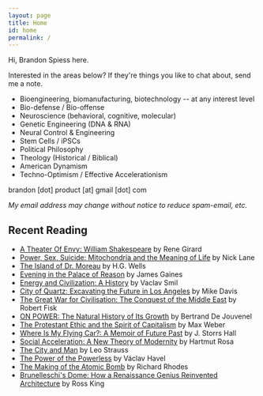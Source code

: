 ```yaml
---
layout: page
title: Home
id: home
permalink: /
---
```


Hi, Brandon Spiess here.

Interested in the areas below? If they're things you like to chat about, send me a note. 

- Bioengineering, biomanufacturing, biotechnology -- at any interest level
- Bio-defense / Bio-offense
- Neuroscience (behavioral, cognitive, molecular)
- Genetic Engineering (DNA & RNA)
- Neural Control & Engineering
- Stem Cells / iPSCs
- Political Philosophy
- Theology (Historical / Biblical)
- American Dynamism
- Techno-Optimism / Effective Accelerationism

brandon [dot] product [at] gmail [dot] com

*My email address may change without notice to reduce spam-email, etc.*

## Recent Reading

- [A Theater Of Envy: William Shakespeare](https://a.co/d/3ReJnCv) by Rene Girard
- [Power, Sex, Suicide: Mitochondria and the Meaning of Life](https://a.co/d/gVITrqp) by Nick Lane
- [The Island of Dr. Moreau](https://a.co/d/3YolLIb) by H.G. Wells
- [Evening in the Palace of Reason](https://a.co/d/89bwxKK) by James Gaines
- [Energy and Civilization: A History](https://a.co/d/dztFJca) by Vaclav Smil
- [City of Quartz: Excavating the Future in Los Angeles](https://a.co/d/c56gseN) by Mike Davis
- [The Great War for Civilisation: The Conquest of the Middle East](https://a.co/d/iyHq3Hp) by Robert Fisk
- [ON POWER: The Natural History of Its Growth](https://a.co/d/6Y0EBXa) by Bertrand De Jouvenel
- [The Protestant Ethic and the Spirit of Capitalism](https://a.co/d/irsvm7X) by Max Weber
- [Where Is My Flying Car?: A Memoir of Future Past](https://www.goodreads.com/en/book/show/42036377) by J. Storrs Hall
- [Social Acceleration: A New Theory of Modernity](https://a.co/d/gbMQN1e) by Hartmut Rosa
- [The City and Man](https://a.co/d/42JX7VO) by Leo Strauss
- [The Power of the Powerless](https://a.co/d/5t0mluD) by Václav Havel
- [The Making of the Atomic Bomb](https://a.co/d/jjXpvvs) by Richard Rhodes
- [Brunelleschi's Dome: How a Renaissance Genius Reinvented Architecture](https://a.co/d/7lpw4bx) by Ross King



<style>
  .wrapper {
    max-width: 46em;
  }
</style>
